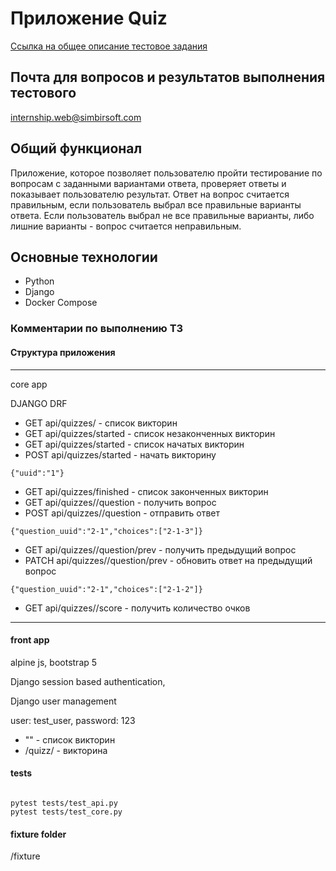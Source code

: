 # Приложение Quiz

[Ссылка на общее описание тестовое задания](https://yadi.sk/i/F4eBBIin1a4AZA)

## Почта для вопросов и результатов выполнения тестового
[internship.web@simbirsoft.com](internship.web@simbirsoft.com)

## Общий функционал
Приложение, которое позволяет пользователю пройти тестирование по вопросам с
заданными вариантами ответа, проверяет ответы и показывает пользователю результат.
Ответ на вопрос считается правильным, если пользователь выбрал все правильные варианты ответа. Если пользователь выбрал не все правильные варианты, либо лишние варианты - вопрос считается неправильным.

## Основные технологии
* Python
* Django
* Docker Compose

### Комментарии по выполнению ТЗ
#### Структура приложения ####
___
core app 

DJANGO DRF 

* GET api/quizzes/ - список викторин 
* GET api/quizzes/started - список незаконченных викторин
* GET api/quizzes/started - список начатых викторин
* POST api/quizzes/started - начать викторину
```
{"uuid":"1"}
```
* GET api/quizzes/finished - список законченных викторин
* GET api/quizzes/<slug>/question - получить вопрос
* POST api/quizzes/<slug>/question - отправить ответ
```
{"question_uuid":"2-1","choices":["2-1-3"]}
```
* GET api/quizzes/<slug>/question/prev - получить предыдущий вопрос
* PATCH api/quizzes/<slug>/question/prev - обновить ответ на предыдущий вопрос
```
{"question_uuid":"2-1","choices":["2-1-2"]}
```
* GET api/quizzes/<slug>/score - получить количество очков

___
#### front app ####

alpine js, bootstrap 5

Django session based authentication,

Django user management

user: test_user, password: 123 

* "" - список викторин
* /quizz/<slug> - викторина

#### tests ####
```

pytest tests/test_api.py
pytest tests/test_core.py
```

#### fixture folder ####
/fixture 